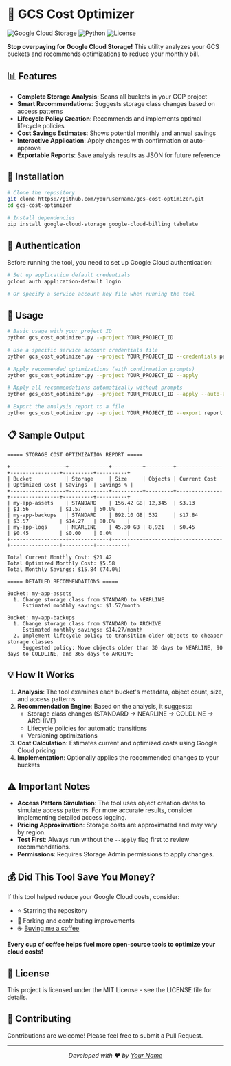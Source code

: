 # 🚀 GCS Cost Optimizer

![Google Cloud Storage](https://img.shields.io/badge/Google_Cloud-Storage-4285F4?style=for-the-badge&logo=google-cloud&logoColor=white)
![Python](https://img.shields.io/badge/Python-3.6+-3776AB?style=for-the-badge&logo=python&logoColor=white)
![License](https://img.shields.io/badge/License-MIT-green.svg?style=for-the-badge)

**Stop overpaying for Google Cloud Storage!** This utility analyzes your GCS buckets and recommends optimizations to reduce your monthly bill.

## 📊 Features

- **Complete Storage Analysis**: Scans all buckets in your GCP project
- **Smart Recommendations**: Suggests storage class changes based on access patterns
- **Lifecycle Policy Creation**: Recommends and implements optimal lifecycle policies
- **Cost Savings Estimates**: Shows potential monthly and annual savings
- **Interactive Application**: Apply changes with confirmation or auto-approve
- **Exportable Reports**: Save analysis results as JSON for future reference

## 🔧 Installation

```bash
# Clone the repository
git clone https://github.com/yourusername/gcs-cost-optimizer.git
cd gcs-cost-optimizer

# Install dependencies
pip install google-cloud-storage google-cloud-billing tabulate
```

## 🔑 Authentication

Before running the tool, you need to set up Google Cloud authentication:

```bash
# Set up application default credentials
gcloud auth application-default login

# Or specify a service account key file when running the tool
```

## 🚀 Usage

```bash
# Basic usage with your project ID
python gcs_cost_optimizer.py --project YOUR_PROJECT_ID

# Use a specific service account credentials file
python gcs_cost_optimizer.py --project YOUR_PROJECT_ID --credentials path/to/credentials.json

# Apply recommended optimizations (with confirmation prompts)
python gcs_cost_optimizer.py --project YOUR_PROJECT_ID --apply

# Apply all recommendations automatically without prompts
python gcs_cost_optimizer.py --project YOUR_PROJECT_ID --apply --auto-approve

# Export the analysis report to a file
python gcs_cost_optimizer.py --project YOUR_PROJECT_ID --export report.json
```

## 📋 Sample Output

```
===== STORAGE COST OPTIMIZATION REPORT =====

+------------------+-------------+----------+---------+---------------+----------------+----------+----------+
| Bucket           | Storage     | Size     | Objects | Current Cost  | Optimized Cost | Savings  | Savings % |
+------------------+-------------+----------+---------+---------------+----------------+----------+----------+
| my-app-assets    | STANDARD    | 156.42 GB| 12,345  | $3.13         | $1.56          | $1.57    | 50.0%    |
| my-app-backups   | STANDARD    | 892.10 GB| 532     | $17.84        | $3.57          | $14.27   | 80.0%    |
| my-app-logs      | NEARLINE    | 45.30 GB | 8,921   | $0.45         | $0.45          | $0.00    | 0.0%     |
+------------------+-------------+----------+---------+---------------+----------------+----------+----------+

Total Current Monthly Cost: $21.42
Total Optimized Monthly Cost: $5.58
Total Monthly Savings: $15.84 (74.0%)

===== DETAILED RECOMMENDATIONS =====

Bucket: my-app-assets
  1. Change storage class from STANDARD to NEARLINE
     Estimated monthly savings: $1.57/month

Bucket: my-app-backups
  1. Change storage class from STANDARD to ARCHIVE
     Estimated monthly savings: $14.27/month
  2. Implement lifecycle policy to transition older objects to cheaper storage classes
     Suggested policy: Move objects older than 30 days to NEARLINE, 90 days to COLDLINE, and 365 days to ARCHIVE
```

## 💡 How It Works

1. **Analysis**: The tool examines each bucket's metadata, object count, size, and access patterns
2. **Recommendation Engine**: Based on the analysis, it suggests:
   - Storage class changes (STANDARD → NEARLINE → COLDLINE → ARCHIVE)
   - Lifecycle policies for automatic transitions
   - Versioning optimizations
3. **Cost Calculation**: Estimates current and optimized costs using Google Cloud pricing
4. **Implementation**: Optionally applies the recommended changes to your buckets

## ⚠️ Important Notes

- **Access Pattern Simulation**: The tool uses object creation dates to simulate access patterns. For more accurate results, consider implementing detailed access logging.
- **Pricing Approximation**: Storage costs are approximated and may vary by region.
- **Test First**: Always run without the `--apply` flag first to review recommendations.
- **Permissions**: Requires Storage Admin permissions to apply changes.

## 💰 Did This Tool Save You Money?

If this tool helped reduce your Google Cloud costs, consider:

- ⭐ Starring the repository
- 🍴 Forking and contributing improvements
- ☕ [Buying me a coffee](https://buymeacoffee.com/marclipovsky)

**Every cup of coffee helps fuel more open-source tools to optimize your cloud costs!**

## 📄 License

This project is licensed under the MIT License - see the LICENSE file for details.

## 🤝 Contributing

Contributions are welcome! Please feel free to submit a Pull Request.

---

<p align="center">
  <i>Developed with ❤️ by <a href="https://github.com/yourusername">Your Name</a></i>
</p>
